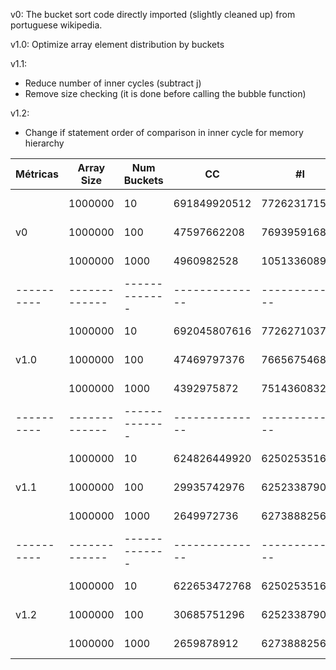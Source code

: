 v0: The bucket sort code directly imported (slightly cleaned up) from portuguese wikipedia.

v1.0: Optimize array element distribution by buckets

v1.1: 
- Reduce number of inner cycles (subtract j)
- Remove size checking (it is done before calling the bubble function)

v1.2:
- Change if statement order of comparison in inner cycle for memory hierarchy

| Métricas | Array Size  | Num Buckets |      CC      |      #I      |    CPI    |       L1 Misses      | Texe (us) |
|----------|-------------|-------------|--------------|--------------|-----------|----------------------|-----------|
|          |   1000000   |      10     | 691849920512 | 772623171584 |   0.895   |  31270682363 (1.77%) | 165465264 |
|    v0    |   1000000   |     100     |  47597662208 |  76939591680 |   0.619   |   3125222973 (2.20%) |  11422450 |
|          |   1000000   |    1000     |   4960982528 |  10513360896 |   0.472   |     18238839 (0.13%) |   1196120 |     
|----------|-------------|-------------|--------------|--------------|-----------|----------------------|-----------|
|          |   1000000   |      10     | 692045807616 | 772627103744 |   0.896   |  31275336702 (1.76%) | 165826976 |
|   v1.0   |   1000000   |     100     |  47469797376 |  76656754688 |   0.619   |   3127746615 (2.20%) |  11406080 |
|          |   1000000   |    1000     |   4392975872 |   7514360832 |   0.585   |     21656447 (0.16%) |   1054128 | 
|----------|-------------|-------------|--------------|--------------|-----------|----------------------|-----------|
|          |   1000000   |      10     | 624826449920 | 625025351680 |   1.000   |  15628177966 (1.30%) | 149603664 |
|   v1.1   |   1000000   |     100     |  29935742976 |  62523387904 |   0.479   |    431725761 (0.48%) |   7202907 |
|          |   1000000   |    1000     |   2649972736 |   6273888256 |   0.422   |     15552019 (0.18%) |    645708 | 
|----------|-------------|-------------|--------------|--------------|-----------|----------------------|-----------|
|          |   1000000   |      10     | 622653472768 | 625025351680 |   0.996   |  15627398426 (1.29%) | 148922752 |
|   v1.2   |   1000000   |     100     |  30685751296 |  62523387904 |   0.491   |    432404288 (0.47%) |   7347083 |
|          |   1000000   |    1000     |   2659878912 |   6273888256 |   0.424   |     16683186 (0.19%) |    642334 | 